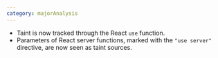 ```yaml
---
category: majorAnalysis
---
```

* Taint is now tracked through the React `use` function.
* Parameters of React server functions, marked with the `"use server"` directive, are now seen as taint sources.
